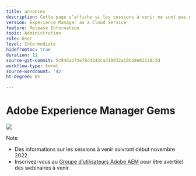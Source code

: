 ```yaml
---
title: annonces
description: Cette page s’affiche si les sessions à venir ne sont pas encore définies.
version: Experience Manager as a Cloud Service
feature: Release Information
topic: Administration
role: User
level: Intermediate
hidefromtoc: true
duration: 11
source-git-commit: 5c946ab73e78d4243ca310032a10bb8e82228c3d
workflow-type: tm+mt
source-wordcount: '42'
ht-degree: 0%

---
```


# Adobe Experience Manager Gems

![](assets/ADX_Gems.png)

>[!NOTE]
>
>* Des informations sur les sessions à venir suivront début novembre 2022.
>* Inscrivez-vous au [Groupe d’utilisateurs Adobe AEM](https://aem-augs.adobe.com/) pour être averti(e) des webinaires à venir.
